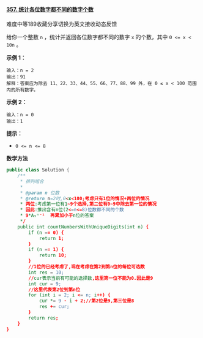 #### [357. 统计各位数字都不同的数字个数](https://leetcode-cn.com/problems/count-numbers-with-unique-digits/)

难度中等189收藏分享切换为英文接收动态反馈

给你一个整数 `n` ，统计并返回各位数字都不同的数字 `x` 的个数，其中 `0 <= x < 10n` 。

**示例 1：**

```
输入：n = 2
输出：91
解释：答案应为除去 11、22、33、44、55、66、77、88、99 外，在 0 ≤ x < 100 范围内的所有数字。 
```

**示例 2：**

```
输入：n = 0
输出：1
```

**提示：**

- `0 <= n <= 8`

**数学方法**

```java
public class Solution {
    /**
     * 排列组合
     *
     * @param n 位数
     * @return n=2时,0<x<100;考虑只有1位的情况+两位的情况
     * 两位:考虑第一位有1~9个选择,第二位有0~9中除去第一位的情况
     * 因此:推出含有n位(2<=n<=8)位数都不同的个数
     * 9*A₉ⁿ⁻¹  再累加小于n位的答案
     */
    public int countNumbersWithUniqueDigits(int n) {
        if (n == 0) {
            return 1;
        }
        if (n == 1) {
            return 10;
        }
        //1位的已经考虑了,现在考虑在第2到第n位的每位可选数
        int res = 10;
        //cur表示当前有可能的选择数,这里第一位不能为0.因此是9
        int cur = 9;
        //这里代表第2位到第n位
        for (int i = 2; i <= n; i++) {
            cur *= 9 - i + 2;//第2位是9,第三位是8
            res += cur;
        }
        return res;
    }
}
```